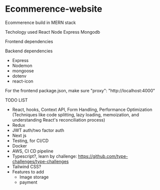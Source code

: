 # Ecommerence-website

Ecommerence build in MERN stack

Techology used
React
Node
Express
Mongodb

Frontend dependencies

Backend dependencies

- Express
- Nodemon
- mongoose
- dotenv
- react-icon

For the frontend package.json, make sure
"proxy": "http://localhost:4000"

TODO LIST

- React, hooks, Context API, Form Handling, Performance Optimization (Techniques like code splitting, lazy loading, memoization, and understanding React's reconciliation process)
- Redux
- JWT auth/two factor auth
- Next js
- Testing, for CI/CD
- Docker
- AWS, CI CD pipeline
- Typescript?, learn by challenge: https://github.com/type-challenges/type-challenges
- Tailwind CSS?
- Features to add
  - Image storage
  - payment
